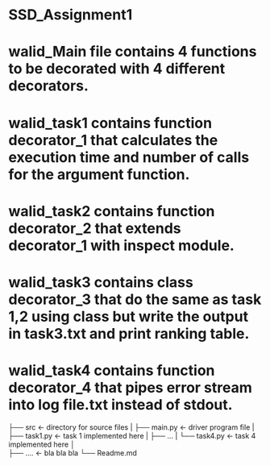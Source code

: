 # SSD_Assignment1
# walid_Main file contains 4 functions to be decorated with 4 different decorators. 
# walid_task1 contains function decorator_1 that calculates the execution time and number of calls for the argument function. 
# walid_task2 contains function decorator_2 that extends decorator_1 with inspect module. 
# walid_task3 contains class decorator_3 that do the same as task 1,2 using class but write the output in task3.txt and print ranking table. 
# walid_task4 contains function decorator_4 that pipes error stream into log file.txt instead of stdout.
├── src              <- directory for source files 
|    ├── main.py     <- driver program file 
|    ├── task1.py    <- task 1 implemented here 
|    ├── ...
|    └── task4.py    <- task 4 implemented here 
│                               
├── ....             <- bla bla bla
└── Readme.md

